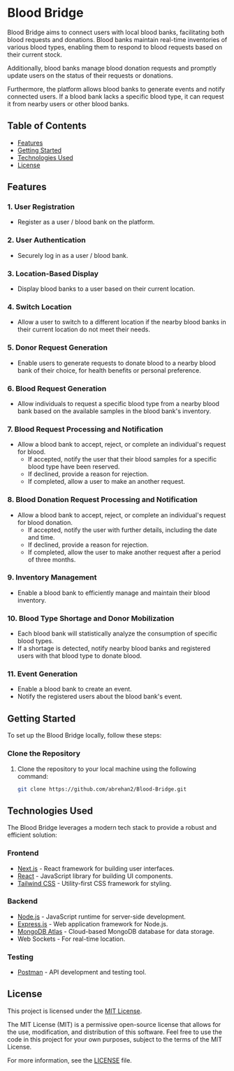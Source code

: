 # Blood Bridge

Blood Bridge aims to connect users with local blood banks, facilitating both blood requests and donations. Blood banks maintain real-time inventories of various blood types, enabling them to respond to blood requests based on their current stock.

Additionally, blood banks manage blood donation requests and promptly update users on the status of their requests or donations.

Furthermore, the platform allows blood banks to generate events and notify connected users. If a blood bank lacks a specific blood type, it can request it from nearby users or other blood banks.

## Table of Contents

- [Features](#features)
- [Getting Started](#getting-started)
- [Technologies Used](#technologies-used)
- [License](#license)

## Features

### 1. User Registration
   - Register as a user / blood bank on the platform.

### 2. User Authentication
   - Securely log in as a user / blood bank.

### 3. Location-Based Display
   - Display blood banks to a user based on their current location.

### 4. Switch Location
   - Allow a user to switch to a different location if the nearby blood banks in their current location do not meet their needs.

### 5. Donor Request Generation
   - Enable users to generate requests to donate blood to a nearby blood bank of their choice, for health benefits or personal preference.

### 6. Blood Request Generation
   - Allow individuals to request a specific blood type from a nearby blood bank based on the available samples in the blood bank's inventory.

### 7. Blood Request Processing and Notification
   - Allow a blood bank to accept, reject, or complete an individual's request for blood.
     - If accepted, notify the user that their blood samples for a specific blood type have been reserved.
     - If declined, provide a reason for rejection.
     - If completed, allow a user to make an another request.

### 8. Blood Donation Request Processing and Notification
   - Allow a blood bank to accept, reject, or complete an individual's request for blood donation.
     - If accepted, notify the user with further details, including the date and time.
     - If declined, provide a reason for rejection.
     - If completed, allow the user to make another request after a period of three months.

### 9. Inventory Management
   - Enable a blood bank to efficiently manage and maintain their blood inventory.

### 10. Blood Type Shortage and Donor Mobilization
   - Each blood bank will statistically analyze the consumption of specific blood types.
   - If a shortage is detected, notify nearby blood banks and registered users with that blood type to donate blood.

### 11. Event Generation
   - Enable a blood bank to create an event.
   - Notify the registered users about the blood bank's event.

## Getting Started

To set up the Blood Bridge locally, follow these steps:

### Clone the Repository

1. Clone the repository to your local machine using the following command:

   ```bash
   git clone https://github.com/abrehan2/Blood-Bridge.git
   ```

## Technologies Used

The Blood Bridge leverages a modern tech stack to provide a robust and efficient solution:

### Frontend

- [Next.js](https://nextjs.org/) - React framework for building user interfaces.
- [React](https://reactjs.org/) - JavaScript library for building UI components.
- [Tailwind CSS](https://tailwindcss.com/) - Utility-first CSS framework for styling.

### Backend

- [Node.js](https://nodejs.org/) - JavaScript runtime for server-side development.
- [Express.js](https://expressjs.com/) - Web application framework for Node.js.
- [MongoDB Atlas](https://www.mongodb.com/cloud/atlas) - Cloud-based MongoDB database for data storage.
- Web Sockets - For real-time location.

### Testing

- [Postman](https://www.postman.com/) - API development and testing tool.

## License

This project is licensed under the [MIT License](LICENSE).

The MIT License (MIT) is a permissive open-source license that allows for the use, modification, and distribution of this software. Feel free to use the code in this project for your own purposes, subject to the terms of the MIT License.

For more information, see the [LICENSE](LICENSE) file.
